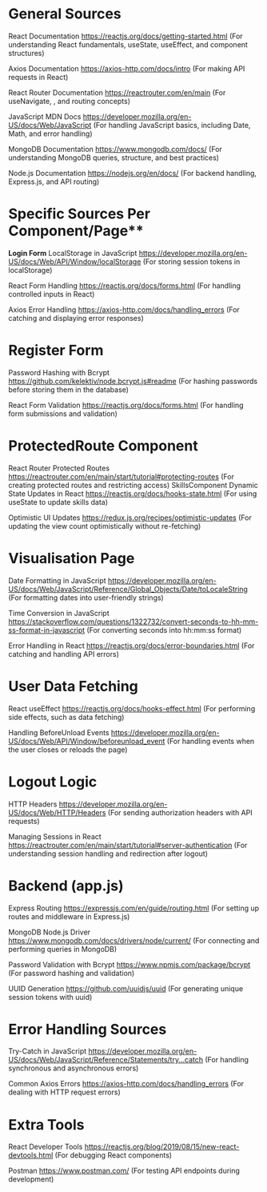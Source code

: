 # General Sources
React Documentation
https://reactjs.org/docs/getting-started.html
(For understanding React fundamentals, useState, useEffect, and component structures)

Axios Documentation
https://axios-http.com/docs/intro
(For making API requests in React)

React Router Documentation
https://reactrouter.com/en/main
(For useNavigate, <Navigate>, and routing concepts)

JavaScript MDN Docs
https://developer.mozilla.org/en-US/docs/Web/JavaScript
(For handling JavaScript basics, including Date, Math, and error handling)

MongoDB Documentation
https://www.mongodb.com/docs/
(For understanding MongoDB queries, structure, and best practices)

Node.js Documentation
https://nodejs.org/en/docs/
(For backend handling, Express.js, and API routing)

# Specific Sources Per Component/Page**
**Login Form**
LocalStorage in JavaScript
https://developer.mozilla.org/en-US/docs/Web/API/Window/localStorage
(For storing session tokens in localStorage)

React Form Handling
https://reactjs.org/docs/forms.html
(For handling controlled inputs in React)

Axios Error Handling
https://axios-http.com/docs/handling_errors
(For catching and displaying error responses)

# Register Form
Password Hashing with Bcrypt
https://github.com/kelektiv/node.bcrypt.js#readme
(For hashing passwords before storing them in the database)

React Form Validation
https://reactjs.org/docs/forms.html
(For handling form submissions and validation)

# ProtectedRoute Component
React Router Protected Routes
https://reactrouter.com/en/main/start/tutorial#protecting-routes
(For creating protected routes and restricting access)
SkillsComponent
Dynamic State Updates in React
https://reactjs.org/docs/hooks-state.html
(For using useState to update skills data)

Optimistic UI Updates
https://redux.js.org/recipes/optimistic-updates
(For updating the view count optimistically without re-fetching)

# Visualisation Page
Date Formatting in JavaScript
https://developer.mozilla.org/en-US/docs/Web/JavaScript/Reference/Global_Objects/Date/toLocaleString
(For formatting dates into user-friendly strings)

Time Conversion in JavaScript
https://stackoverflow.com/questions/1322732/convert-seconds-to-hh-mm-ss-format-in-javascript
(For converting seconds into hh:mm:ss format)

Error Handling in React
https://reactjs.org/docs/error-boundaries.html
(For catching and handling API errors)

# User Data Fetching
React useEffect
https://reactjs.org/docs/hooks-effect.html
(For performing side effects, such as data fetching)

Handling BeforeUnload Events
https://developer.mozilla.org/en-US/docs/Web/API/Window/beforeunload_event
(For handling events when the user closes or reloads the page)

# Logout Logic
HTTP Headers
https://developer.mozilla.org/en-US/docs/Web/HTTP/Headers
(For sending authorization headers with API requests)

Managing Sessions in React
https://reactrouter.com/en/main/start/tutorial#server-authentication
(For understanding session handling and redirection after logout)

# Backend (app.js)
Express Routing
https://expressjs.com/en/guide/routing.html
(For setting up routes and middleware in Express.js)

MongoDB Node.js Driver
https://www.mongodb.com/docs/drivers/node/current/
(For connecting and performing queries in MongoDB)

Password Validation with Bcrypt
https://www.npmjs.com/package/bcrypt
(For password hashing and validation)

UUID Generation
https://github.com/uuidjs/uuid
(For generating unique session tokens with uuid)

# Error Handling Sources
Try-Catch in JavaScript
https://developer.mozilla.org/en-US/docs/Web/JavaScript/Reference/Statements/try...catch
(For handling synchronous and asynchronous errors)

Common Axios Errors
https://axios-http.com/docs/handling_errors
(For dealing with HTTP request errors)

# Extra Tools
React Developer Tools
https://reactjs.org/blog/2019/08/15/new-react-devtools.html
(For debugging React components)

Postman
https://www.postman.com/
(For testing API endpoints during development)